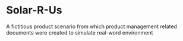 # Solar-R-Us
A fictitious product scenario from which product management related documents were created to simulate real-word environment
